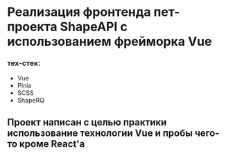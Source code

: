 # Реализация фронтенда пет-проекта ShapeAPI с использованием фрейморка Vue

### тех-стек:
- Vue
- Pinia
- SCSS
- ShapeRQ

## Проект написан с целью практики использование технологии Vue и пробы чего-то кроме React'а
